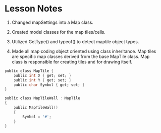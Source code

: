 # Lesson Notes

1. Changed mapSettings into a Map class.

2. Created model classes for the map tiles/cells.

3. Utilized GetType() and typeof() to detect maptile object types.

4. Made all map coding object oriented using class inheritance.  Map tiles are specific map classes derived from the base MapTile class.  Map class is responsible for creating tiles and for drawing itself.
```c
public class MapTile {
    public int X { get; set; }
    public int Y { get; set; }
    public char Symbol { get; set; }
}

public class MapTileWall : MapTile
{
    public MapTileWall()
    {
        Symbol = '#';
    }
}
```